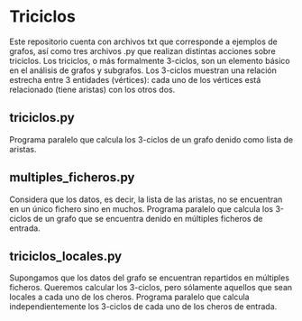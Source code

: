 # Triciclos
Este repositorio cuenta con archivos txt que corresponde a ejemplos de grafos, así como tres archivos .py que realizan distintas acciones sobre triciclos.
Los triciclos, o más formalmente 3-ciclos, son un elemento básico en el análisis de grafos y
subgrafos. Los 3-ciclos muestran una relación estrecha entre 3 entidades (vértices): cada uno
de los vértices está relacionado (tiene aristas) con los otros dos.
## triciclos.py

Programa paralelo que calcula los 3-ciclos de un grafo denido como lista de
aristas.
## multiples_ficheros.py

Considera que los datos, es decir, la lista de las aristas, no se encuentran en un único fichero
sino en muchos. Programa paralelo que calcula los 3-ciclos de un grafo que se encuentra denido
en múltiples ficheros de entrada.
## triciclos_locales.py

Supongamos que los datos del grafo se encuentran repartidos en múltiples ficheros. Queremos
calcular los 3-ciclos, pero sólamente aquellos que sean locales a cada uno de los cheros.
Programa paralelo que calcula independientemente los 3-ciclos de cada uno de
los cheros de entrada.

